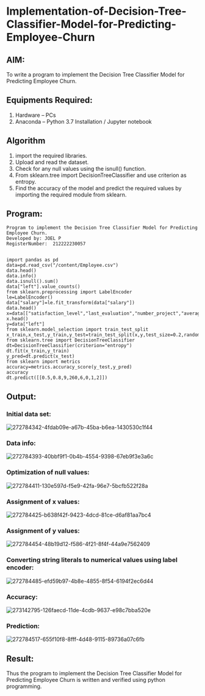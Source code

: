 # Implementation-of-Decision-Tree-Classifier-Model-for-Predicting-Employee-Churn

## AIM:
To write a program to implement the Decision Tree Classifier Model for Predicting Employee Churn.

## Equipments Required:
1. Hardware – PCs
2. Anaconda – Python 3.7 Installation / Jupyter notebook

## Algorithm
1. import the required libraries.
2. Upload and read the dataset.
3. Check for any null values using the isnull() function.
4. From sklearn.tree import DecisionTreeClassifier and use criterion as entropy.
5. Find the accuracy of the model and predict the required values by importing the required module from sklearn.

## Program:
```
Program to implement the Decision Tree Classifier Model for Predicting Employee Churn.
Developed by: JOEL P
RegisterNumber:  212222230057


import pandas as pd
data=pd.read_csv("/content/Employee.csv")
data.head()
data.info()
data.isnull().sum()
data["left"].value_counts()
from sklearn.preprocessing import LabelEncoder
le=LabelEncoder()
data["salary"]=le.fit_transform(data["salary"])
data.head()
x=data[["satisfaction_level","last_evaluation","number_project","average_montly_hours","time_spend_company","Work_accident","promotion_last_5years","salary"]]
x.head()
y=data["left"]
from sklearn.model_selection import train_test_split
x_train,x_test,y_train,y_test=train_test_split(x,y,test_size=0.2,random_state=100)
from sklearn.tree import DecisionTreeClassifier
dt=DecisionTreeClassifier(criterion="entropy")
dt.fit(x_train,y_train)
y_pred=dt.predict(x_test)
from sklearn import metrics
accuracy=metrics.accuracy_score(y_test,y_pred)
accuracy
dt.predict([[0.5,0.8,9,260,6,0,1,2]])

```

## Output:
### Initial data set:

![272784342-4fdab09e-a67b-45ba-b6ea-1430530c1f44](https://github.com/AdhithyaMR/Implementation-of-Decision-Tree-Classifier-Model-for-Predicting-Employee-Churn/assets/118834761/db30aad4-cf20-42d0-9f7f-0309ffa304da)

### Data info:


![272784393-40bbf9f1-0b4b-4554-9398-67eb9f3e3a6c](https://github.com/AdhithyaMR/Implementation-of-Decision-Tree-Classifier-Model-for-Predicting-Employee-Churn/assets/118834761/504e7fcf-d92d-456d-9846-94eab476748e)

### Optimization of null values:

![272784411-130e597d-f5e9-42fa-96e7-5bcfb522f28a](https://github.com/AdhithyaMR/Implementation-of-Decision-Tree-Classifier-Model-for-Predicting-Employee-Churn/assets/118834761/730ce9e2-d1b0-46aa-8548-53e56aff31f0)

### Assignment of x values:

![272784425-b638f42f-9423-4dcd-81ce-d6af81aa7bc4](https://github.com/AdhithyaMR/Implementation-of-Decision-Tree-Classifier-Model-for-Predicting-Employee-Churn/assets/118834761/23273443-6f17-4776-9499-e2dc3df79fda)



### Assignment of y values:

![272784454-48b19d12-f586-4f21-8f4f-44a9e7562409](https://github.com/AdhithyaMR/Implementation-of-Decision-Tree-Classifier-Model-for-Predicting-Employee-Churn/assets/118834761/9773d4d8-2919-4591-aebc-ca10ab74a56b)


### Converting string literals to numerical values using label encoder:

![272784485-efd59b97-4b8e-4855-8f54-6194f2ec6d44](https://github.com/AdhithyaMR/Implementation-of-Decision-Tree-Classifier-Model-for-Predicting-Employee-Churn/assets/118834761/67e701af-5984-4c5e-baec-267c88b4dd57)

### Accuracy:
![273142795-126faecd-11de-4cdb-9637-e98c7bba520e](https://github.com/AdhithyaMR/Implementation-of-Decision-Tree-Classifier-Model-for-Predicting-Employee-Churn/assets/118834761/d4752254-e4e9-4e06-94cf-b2238bb68c5d)
### Prediction:

![272784517-655f10f8-8fff-4d48-9115-89736a07c6fb](https://github.com/AdhithyaMR/Implementation-of-Decision-Tree-Classifier-Model-for-Predicting-Employee-Churn/assets/118834761/20b00569-7d31-4850-b71a-03fd3c319e93)





## Result:
Thus the program to implement the  Decision Tree Classifier Model for Predicting Employee Churn is written and verified using python programming.
